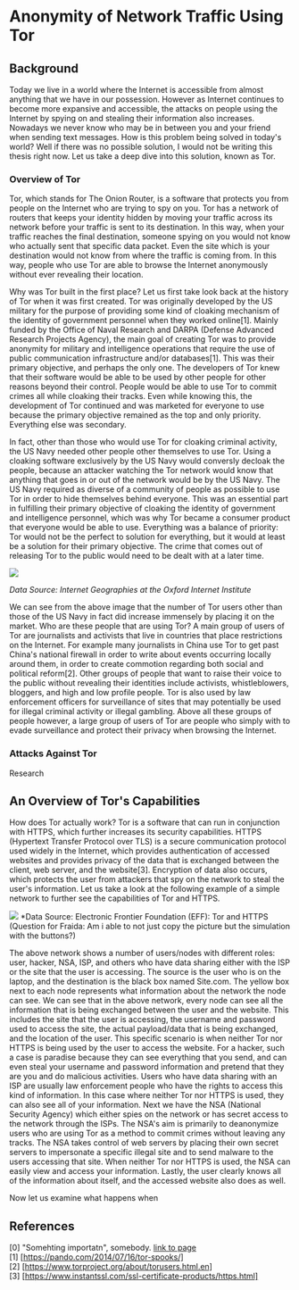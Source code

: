 # Anonymity of Network Traffic Using Tor

## Background
Today we live in a world where the Internet is accessible from almost anything that we have in our possession. However as Internet continues to become more expansive and accessible, the attacks on people using the Internet by spying on and stealing their information also increases. Nowadays we never know who may be in between you and your friend when sending text messages. How is this problem being solved in today's world? Well if there was no possible solution, I would not be writing this thesis right now. Let us take a deep dive into this solution, known as Tor.

### Overview of Tor
Tor, which stands for The Onion Router, is a software that protects you from people on the Internet who are trying to spy on you. Tor has a network of routers that keeps your identity hidden by moving your traffic across its network before your traffic is sent to its destination. In this way, when your traffic reaches the final destination, someone spying on you would not know who actually sent that specific data packet. Even the site which is your destination would not know from where the traffic is coming from. In this way, people who use Tor are able to browse the Internet anonymously without ever revealing their location.

Why was Tor built in the first place? Let us first take look back at the history of Tor when it was first created. Tor was originally developed by the US military for the purpose of providing some kind of cloaking mechanism of the identity of government personnel when they worked online[1]. Mainly funded by the Office of Naval Research and DARPA (Defense Advanced Research Projects Agency), the main goal of creating Tor was to provide anonymity for military and intelligence operations that require the use of public communication infrastructure and/or databases[1]. This was their primary objective, and perhaps the only one. The developers of Tor knew that their software would be able to be used by other people for other reasons beyond their control. People would be able to use Tor to commit crimes all while cloaking their tracks. Even while knowing this, the development of Tor continued and was marketed for everyone to use because the primary objective remained as the top and only priority. Everything else was secondary.

In fact, other than those who would use Tor for cloaking criminal activity, the US Navy needed other people other themselves to use Tor. Using a cloaking software exclusively by the US Navy would conversly decloak the people, because an attacker watching the Tor network would know that anything that goes in or out of the network would be by the US Navy. The US Navy required as diverse of a community of people as possible to use Tor in order to hide themselves behind everyone. This was an essential part in fulfilling their primary objective of cloaking the identity of government and intelligence personnel, which was why Tor became a consumer product that everyone would be able to use. Everything was a balance of priority: Tor would not be the perfect to solution for everything, but it would at least be a solution for their primary objective. The crime that comes out of releasing Tor to the public would need to be dealt with at a later time. 

![](http://geography.oii.ox.ac.uk/wp-content/uploads/2014/06/Tor_Hexagons.png)

*Data Source: Internet Geographies at the Oxford Internet Institute*

We can see from the above image that the number of Tor users other than those of the US Navy in fact did increase immensely by placing it on the market. Who are these people that are using Tor? A main group of users of Tor are journalists and activists that live in countries that place restrictions on the Internet. For example many journalists in China use Tor to get past China's national firewall in order to write about events occurring locally around them, in order to create commotion regarding both social and political reform[2]. Other groups of people that want to raise their voice to the public without revealing their identities include activists, whistleblowers, bloggers, and high and low profile people. Tor is also used by law enforcement officers for surveillance of sites that may potentially be used for illegal criminal activity or illegal gambling. Above all these groups of people however, a large group of users of Tor are people who simply with to evade surveillance and protect their privacy when browsing the Internet.

### Attacks Against Tor
Research


## An Overview of Tor's Capabilities
How does Tor actually work? Tor is a software that can run in conjunction with HTTPS, which further increases its security capabilities. HTTPS (Hypertext Transfer Protocol over TLS) is a secure communication protocol used widely in the Internet, which provides authentication of accessed websites and provides privacy of the data that is exchanged between the client, web server, and the website[3]. Encryption of data also occurs, which protects the user from attackers that spy on the network to steal the user's information. Let us take a look at the following example of a simple network to further see the capabilities of Tor and HTTPS.

![](tfukui95.github.com/tor-experiment/img/~Tor~HTTPS.jpg)
*Data Source: Electronic Frontier Foundation (EFF): Tor and HTTPS  
(Question for Fraida: Am i able to not just copy the picture but the simulation with the buttons?)

The above network shows a number of users/nodes with different roles: user, hacker, NSA, ISP, and others who have data sharing either with the ISP or the site that the user is accessing. The source is the user who is on the laptop, and the destination is the black box named Site.com. The yellow box next to each node represents what information about the network the node can see. We can see that in the above network, every node can see all the information that is being exchanged between the user and the website. This includes the site that the user is accessing, the username and password used to access the site, the actual payload/data that is being exchanged, and the location of the user. This specific scenario is when neither Tor nor HTTPS is being used by the user to access the website. For a hacker, such a case is paradise because they can see everything that you send, and can even steal your username and password information and pretend that they are you and do malicious activities. Users who have data sharing with an ISP are usually law enforcement people who have the rights to access this kind of information. In this case where neither Tor nor HTTPS is used, they can also see all of your information. Next we have the NSA (National Security Agency) which either spies on the network or has secret access to the network through the ISPs. The NSA's aim is primarily to deanonymize users who are using Tor as a method to commit crimes without leaving any tracks. The NSA takes control of web servers by placing their own secret servers to impersonate a specific illegal site and to send malware to the users accessing that site. When neither Tor nor HTTPS is used, the NSA can easily view and access your information. Lastly, the user clearly knows all of the information about itself, and the accessed website also does as well. 

Now let us examine what happens when 

## References

[0] "Somehting importatn", somebody. [link to page](http://somepage.txt)  
  [1] [https://pando.com/2014/07/16/tor-spooks/]  
  [2] [https://www.torproject.org/about/torusers.html.en]  
  [3] [https://www.instantssl.com/ssl-certificate-products/https.html]  
  
